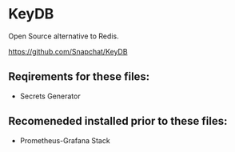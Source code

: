 # KeyDB

Open Source alternative to Redis.

https://github.com/Snapchat/KeyDB

## Reqirements for these files:

- Secrets Generator

## Recomeneded installed prior to these files:

- Prometheus-Grafana Stack